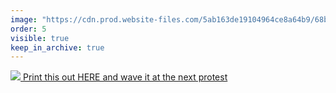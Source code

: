 ```yaml
---
image: "https://cdn.prod.website-files.com/5ab163de19104964ce8a64b9/68ba22378dcdb91c2efec856_release%20this%20man%20ai%20fix.jpg"
order: 5
visible: true
keep_in_archive: true
---
```


[![](https://cdn.prod.website-files.com/5ab163de19104964ce8a64b9/68ba22378dcdb91c2efec856_release%20this%20man%20ai%20fix.jpg) Print this out HERE and wave it at the next protest](https://cdn.prod.website-files.com/5ab163de19104964ce8a64b9/689e7c9423dff06ca31f3397_barghouti%20poster%20release%20this%20man%20v2.pdf)
